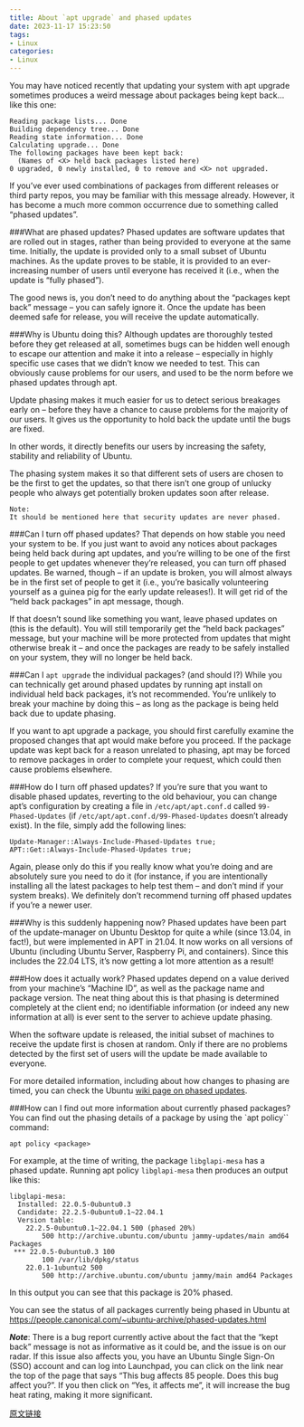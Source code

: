 ```yaml
---
title: About `apt upgrade` and phased updates
date: 2023-11-17 15:23:50
tags:
- Linux
categories:
- Linux
---
```


You may have noticed recently that updating your system with apt upgrade sometimes produces a weird message about packages being kept back…like this one:
```text
Reading package lists... Done
Building dependency tree... Done
Reading state information... Done
Calculating upgrade... Done
The following packages have been kept back:
  (Names of <X> held back packages listed here)
0 upgraded, 0 newly installed, 0 to remove and <X> not upgraded.
```
If you’ve ever used combinations of packages from different releases or third party repos, you may be familiar with this message already. However, it has become a much more common occurrence due to something called “phased updates”.

###What are phased updates?
Phased updates are software updates that are rolled out in stages, rather than being provided to everyone at the same time. Initially, the update is provided only to a small subset of Ubuntu machines. As the update proves to be stable, it is provided to an ever-increasing number of users until everyone has received it (i.e., when the update is “fully phased”).

The good news is, you don’t need to do anything about the “packages kept back” message – you can safely ignore it. Once the update has been deemed safe for release, you will receive the update automatically.

###Why is Ubuntu doing this?
Although updates are thoroughly tested before they get released at all, sometimes bugs can be hidden well enough to escape our attention and make it into a release – especially in highly specific use cases that we didn’t know we needed to test. This can obviously cause problems for our users, and used to be the norm before we phased updates through apt.

Update phasing makes it much easier for us to detect serious breakages early on – before they have a chance to cause problems for the majority of our users. It gives us the opportunity to hold back the update until the bugs are fixed.

In other words, it directly benefits our users by increasing the safety, stability and reliability of Ubuntu.

The phasing system makes it so that different sets of users are chosen to be the first to get the updates, so that there isn’t one group of unlucky people who always get potentially broken updates soon after release.
```text
Note:
It should be mentioned here that security updates are never phased.
```
###Can I turn off phased updates?
That depends on how stable you need your system to be. If you just want to avoid any notices about packages being held back during apt updates, and you’re willing to be one of the first people to get updates whenever they’re released, you can turn off phased updates. Be warned, though – if an update is broken, you will almost always be in the first set of people to get it (i.e., you’re basically volunteering yourself as a guinea pig for the early update releases!). It will get rid of the “held back packages” in apt message, though.

If that doesn’t sound like something you want, leave phased updates on (this is the default). You will still temporarily get the “held back packages” message, but your machine will be more protected from updates that might otherwise break it – and once the packages are ready to be safely installed on your system, they will no longer be held back.

###Can I `apt upgrade` the individual packages? (and should I?)
While you can technically get around phased updates by running apt install on individual held back packages, it’s not recommended. You’re unlikely to break your machine by doing this – as long as the package is being held back due to update phasing.

If you want to apt upgrade a package, you should first carefully examine the proposed changes that apt would make before you proceed. If the package update was kept back for a reason unrelated to phasing, apt may be forced to remove packages in order to complete your request, which could then cause problems elsewhere.

###How do I turn off phased updates?
If you’re sure that you want to disable phased updates, reverting to the old behaviour, you can change apt’s configuration by creating a file in `/etc/apt/apt.conf.d` called `99-Phased-Updates` (if `/etc/apt/apt.conf.d/99-Phased-Updates` doesn’t already exist). In the file, simply add the following lines:
```text
Update-Manager::Always-Include-Phased-Updates true;
APT::Get::Always-Include-Phased-Updates true;
```
Again, please only do this if you really know what you’re doing and are absolutely sure you need to do it (for instance, if you are intentionally installing all the latest packages to help test them – and don’t mind if your system breaks). We definitely don’t recommend turning off phased updates if you’re a newer user.

###Why is this suddenly happening now?
Phased updates have been part of the update-manager on Ubuntu Desktop for quite a while (since 13.04, in fact!), but were implemented in APT in 21.04. It now works on all versions of Ubuntu (including Ubuntu Server, Raspberry Pi, and containers). Since this includes the 22.04 LTS, it’s now getting a lot more attention as a result!

###How does it actually work?
Phased updates depend on a value derived from your machine’s “Machine ID”, as well as the package name and package version. The neat thing about this is that phasing is determined completely at the client end; no identifiable information (or indeed any new information at all) is ever sent to the server to achieve update phasing.

When the software update is released, the initial subset of machines to receive the update first is chosen at random. Only if there are no problems detected by the first set of users will the update be made available to everyone.

For more detailed information, including about how changes to phasing are timed, you can check the Ubuntu [wiki page on phased updates](https://wiki.ubuntu.com/PhasedUpdates?_ga=2.245926530.746656963.1700205676-1275121081.1694676547).

###How can I find out more information about currently phased packages?
You can find out the phasing details of a package by using the `apt policy`` command:
```text
apt policy <package>
```
For example, at the time of writing, the package `libglapi-mesa` has a phased update. Running apt policy `libglapi-mesa` then produces an output like this:
```tetxt
libglapi-mesa:
  Installed: 22.0.5-0ubuntu0.3
  Candidate: 22.2.5-0ubuntu0.1~22.04.1
  Version table:
 	22.2.5-0ubuntu0.1~22.04.1 500 (phased 20%)
    	500 http://archive.ubuntu.com/ubuntu jammy-updates/main amd64 Packages
 *** 22.0.5-0ubuntu0.3 100
    	100 /var/lib/dpkg/status
 	22.0.1-1ubuntu2 500
    	500 http://archive.ubuntu.com/ubuntu jammy/main amd64 Packages
```
In this output you can see that this package is 20% phased.

You can see the status of all packages currently being phased in Ubuntu at https://people.canonical.com/~ubuntu-archive/phased-updates.html

***Note***:
There is a bug report currently active about the fact that the “kept back” message is not as informative as it could be, and the issue is on our radar. If this issue also affects you, you have an Ubuntu Single Sign-On (SSO) account and can log into Launchpad, you can click on the link near the top of the page that says “This bug affects 85 people. Does this bug affect you?”. If you then click on “Yes, it affects me”, it will increase the bug heat rating, making it more significant.

[原文链接](https://ubuntu.com/server/docs/about-apt-upgrade-and-phased-updates)
